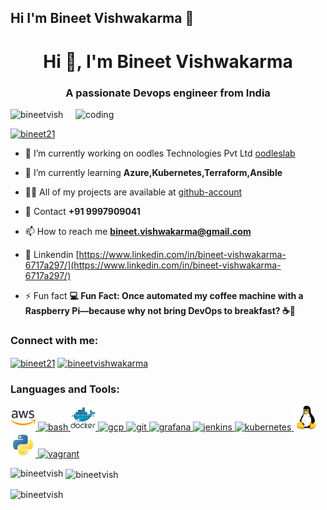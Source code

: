 ## Hi I'm Bineet Vishwakarma 👋
<h1 align="center">Hi 👋, I'm Bineet Vishwakarma</h1>
<h3 align="center">A passionate Devops engineer from India</h3>
<img align="right" alt="coding" width=400 src="https://www.google.com/url?sa=i&url=https%3A%2F%2Fgithub.com%2Frudrabarad%2FGifs&psig=AOvVaw2QgTkjjrmWmpRzxnjtBiKJ&ust=1723388089178000&source=images&cd=vfe&opi=89978449&ved=0CBAQjRxqFwoTCOCMrI7X6ocDFQAAAAAdAAAAABAv">

<p align="left"> <img src="https://komarev.com/ghpvc/?username=bineetvish&label=Profile%20views&color=0e75b6&style=flat" alt="bineetvish" /> </p>

<p align="left"> <a href="https://twitter.com/bineet21" target="blank"><img src="https://img.shields.io/twitter/follow/bineet21?logo=twitter&style=for-the-badge" alt="bineet21" /></a> </p>

- 🔭 I’m currently working on oodles Technologies Pvt Ltd [oodleslab](https://www.oodles.com/)

- 🌱 I’m currently learning **Azure,Kubernetes,Terraform,Ansible**

- 👨‍💻 All of my projects are available at [github-account](github-account)

- 💬 Contact **+91 9997909041**

- 📫 How to reach me **bineet.vishwakarma@gmail.com**

- 📄 Linkendin [https://www.linkedin.com/in/bineet-vishwakarma-6717a297/](https://www.linkedin.com/in/bineet-vishwakarma-6717a297/)

- ⚡ Fun fact **💻 Fun Fact: Once automated my coffee machine with a Raspberry Pi—because why not bring DevOps to breakfast? ☕🤖**

<h3 align="left">Connect with me:</h3>
<p align="left">
<a href="https://twitter.com/bineet21" target="blank"><img align="center" src="https://raw.githubusercontent.com/rahuldkjain/github-profile-readme-generator/master/src/images/icons/Social/twitter.svg" alt="bineet21" height="30" width="40" /></a>
<a href="https://instagram.com/bineetvishwakarma" target="blank"><img align="center" src="https://raw.githubusercontent.com/rahuldkjain/github-profile-readme-generator/master/src/images/icons/Social/instagram.svg" alt="bineetvishwakarma" height="30" width="40" /></a>
</p>

<h3 align="left">Languages and Tools:</h3>
<p align="left"> <a href="https://aws.amazon.com" target="_blank" rel="noreferrer"> <img src="https://raw.githubusercontent.com/devicons/devicon/master/icons/amazonwebservices/amazonwebservices-original-wordmark.svg" alt="aws" width="40" height="40"/> </a> <a href="https://www.gnu.org/software/bash/" target="_blank" rel="noreferrer"> <img src="https://www.vectorlogo.zone/logos/gnu_bash/gnu_bash-icon.svg" alt="bash" width="40" height="40"/> </a> <a href="https://www.docker.com/" target="_blank" rel="noreferrer"> <img src="https://raw.githubusercontent.com/devicons/devicon/master/icons/docker/docker-original-wordmark.svg" alt="docker" width="40" height="40"/> </a> <a href="https://cloud.google.com" target="_blank" rel="noreferrer"> <img src="https://www.vectorlogo.zone/logos/google_cloud/google_cloud-icon.svg" alt="gcp" width="40" height="40"/> </a> <a href="https://git-scm.com/" target="_blank" rel="noreferrer"> <img src="https://www.vectorlogo.zone/logos/git-scm/git-scm-icon.svg" alt="git" width="40" height="40"/> </a> <a href="https://grafana.com" target="_blank" rel="noreferrer"> <img src="https://www.vectorlogo.zone/logos/grafana/grafana-icon.svg" alt="grafana" width="40" height="40"/> </a> <a href="https://www.jenkins.io" target="_blank" rel="noreferrer"> <img src="https://www.vectorlogo.zone/logos/jenkins/jenkins-icon.svg" alt="jenkins" width="40" height="40"/> </a> <a href="https://kubernetes.io" target="_blank" rel="noreferrer"> <img src="https://www.vectorlogo.zone/logos/kubernetes/kubernetes-icon.svg" alt="kubernetes" width="40" height="40"/> </a> <a href="https://www.linux.org/" target="_blank" rel="noreferrer"> <img src="https://raw.githubusercontent.com/devicons/devicon/master/icons/linux/linux-original.svg" alt="linux" width="40" height="40"/> </a> <a href="https://www.python.org" target="_blank" rel="noreferrer"> <img src="https://raw.githubusercontent.com/devicons/devicon/master/icons/python/python-original.svg" alt="python" width="40" height="40"/> </a> <a href="https://www.vagrantup.com/" target="_blank" rel="noreferrer"> <img src="https://www.vectorlogo.zone/logos/vagrantup/vagrantup-icon.svg" alt="vagrant" width="40" height="40"/> </a> </p>

<p><img align="left" src="https://github-readme-stats.vercel.app/api/top-langs?username=bineetvish&show_icons=true&locale=en&layout=compact" alt="bineetvish" /></p>

<p>&nbsp;<img align="center" src="https://github-readme-stats.vercel.app/api?username=bineetvish&show_icons=true&locale=en" alt="bineetvish" /></p>

<p><img align="center" src="https://github-readme-streak-stats.herokuapp.com/?user=bineetvish&" alt="bineetvish" /></p>

<!--
**bineetvish/bineetvish** is a ✨ _special_ ✨ repository because its `README.md` (this file) appears on your GitHub profile.

Here are some ideas to get you started:

- 🔭 I’m currently working on ...
- 🌱 I’m currently learning ...
- 👯 I’m looking to collaborate on ...
- 🤔 I’m looking for help with ...
- 💬 Ask me about ...
- 📫 How to reach me: ...
- 😄 Pronouns: ...
- ⚡ Fun fact: ...
-->
